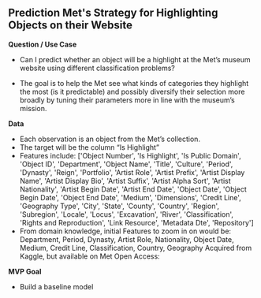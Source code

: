 ## Prediction Met's Strategy for Highlighting Objects on their Website ## 

**Question / Use Case** 

 - Can I predict whether an object will be a highlight at the Met’s museum website using different classification problems?

- The goal is to help the Met see what kinds of categories they highlight the most (is it predictable) and possibly diversify their selection more broadly by tuning their parameters more in line with the museum’s mission. 

**Data** 
- Each observation is an object from the Met’s collection. 
- The target will be the column “Is Highlight” 
- Features include: 
       ['Object Number', 'Is Highlight', 'Is Public Domain', 'Object ID',
       'Department', 'Object Name', 'Title', 'Culture', 'Period', 'Dynasty',
       'Reign', 'Portfolio', 'Artist Role', 'Artist Prefix',
       'Artist Display Name', 'Artist Display Bio', 'Artist Suffix',
       'Artist Alpha Sort', 'Artist Nationality', 'Artist Begin Date',
       'Artist End Date', 'Object Date', 'Object Begin Date',
       'Object End Date', 'Medium', 'Dimensions', 'Credit Line',
       'Geography Type', 'City', 'State', 'County', 'Country', 'Region',
       'Subregion', 'Locale', 'Locus', 'Excavation', 'River', 'Classification',
       'Rights and Reproduction', 'Link Resource', 'Metadata Dte',
       'Repository'] 
- From domain knowledge, initial Features to zoom in on would be: 
Department, Period, Dynasty, Artist Role, Nationality, Object Date, Medium, Credit Line, Classification, Country, Geography
Acquired from Kaggle, but available on Met Open Access: 


**MVP Goal** 
- Build a baseline model 
